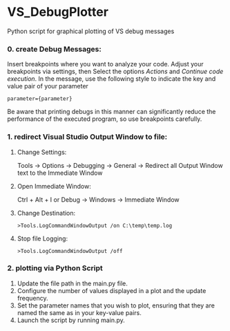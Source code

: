 # VS_DebugPlotter
Python script for graphical plotting of VS debug messages

### 0. create Debug Messages:
Insert breakpoints where you want to analyze your code. Adjust your breakpoints via settings, then Select the options *Actions* and *Continue code execution*. In the message, use the following style to indicate the key and value pair of your parameter

```
parameter={parameter}
```
Be aware that printing debugs in this manner can significantly reduce the performance of the executed program, so use breakpoints carefully.

### 1. redirect Visual Studio Output Window to file:

1. Change Settings:

    Tools -> Options -> Debugging -> General -> Redirect all Output Window text to the Immediate Window

2. Open Immediate Window:

    Ctrl + Alt + I or Debug -> Windows -> Immediate Window

3. Change Destination:

    ```
    >Tools.LogCommandWindowOutput /on C:\temp\temp.log
    ```

4. Stop file Logging:

    ```
    >Tools.LogCommandWindowOutput /off
    ```

### 2. plotting via Python Script

1. Update the file path in the main.py file.
2. Configure the number of values displayed in a plot and the update frequency.
3. Set the parameter names that you wish to plot, ensuring that they are named the same as in your key-value pairs.
4. Launch the script by running main.py.
